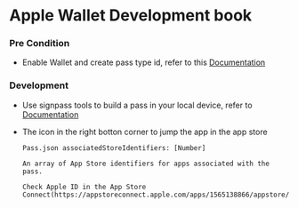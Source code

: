 # Apple Wallet Development book

### Pre Condition
- Enable Wallet and create pass type id, refer to this [Documentation](https://developer.apple.com/documentation/walletpasses/building_a_pass)

### Development
- Use signpass tools to build a pass in your local device, refer to [Documentation](https://developer.apple.com/library/archive/documentation/UserExperience/Conceptual/PassKit_PG/YourFirst.html#//apple_ref/doc/uid/TP40012195-CH2-SW1)
- The icon in the right botton corner to jump the app in the app store

    ```
    Pass.json associatedStoreIdentifiers: [Number]

    An array of App Store identifiers for apps associated with the pass.

    Check Apple ID in the App Store Connect(https://appstoreconnect.apple.com/apps/1565138866/appstore/info)

    ```
